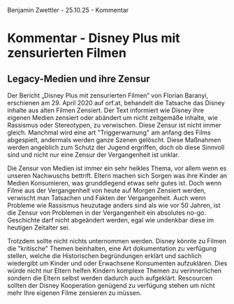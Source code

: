 
Benjamin Zwettler - 25.10.25 - Kommentar
# Kommentar - Disney Plus mit zensurierten Filmen


## Legacy-Medien und ihre Zensur

Der Bericht „Disney Plus mit zensurierten Filmen“ von Florian Baranyi, erschienen am 29. April 2020 auf orf.at, behandelt die Tatsache das Disney inhalte aus alten Filmen Zensiert. Der Text informiert wie Disney ihre eigenen Medien zensiert oder abändert um nicht zeitgemäße inhalte, wie Rassismus oder Stereotypen, zu verwischen. Diese Zensur ist nicht immer gleich. Manchmal wird eine art "Triggerwarnung" am anfang des Films abgespielt, andermals werden ganze Szenen gelöscht. Diese Maßnahmen werden angeblich zum Schutz der Jugend ergriffen, doch ob diese Sinnvoll sind und nicht nur eine Zensur der Vergangenheit ist unklar.

Die Zensur von Medien ist immer ein sehr heikles Thema, vor allem wenn es unseren Nachwuschs bettrift. Eltern machen sich Sorgen was ihre Kinder an Medien Konsumieren, was grunddlegend etwas sehr gutes ist. Doch wenn Filme aus der Vergangenheit von heute auf Morgen Zensiert werden, verwischt man Tatsachen und Fakten der Vergangenheit. Auch wenn Probleme wie Rassismus heuzutage anders sind als wie vor 50 Jahren, ist die Zensur von Problemen in der Vergangenheit ein absolutes no-go. Geschichte darf nicht abgeändert werden, egal wie undenkbar diese im heutigen Zeitalter sei.

Trotzdem sollte nicht nichts unternommen werden. Disney könnte zu Filmen die "kritische" Themen beinhalten, eine Art dokumentation zu verfügung stellen, welche die Historischen begründungen erklärt und sachlich wiedergibt um Kinder und oder Erwachsene Konsumenten aufzuklären. Dies würde nicht nur Eltern helfen Kindern komplexe Themen zu verinnerlichen sondern die Eltern selbst werden dadurch auch aufgeklärt. Rescourcen sollten der Disney Kooperation genügend zu verfügung stehen um nicht mehr Ihre eigenen Filme zensieren zu müssen.
